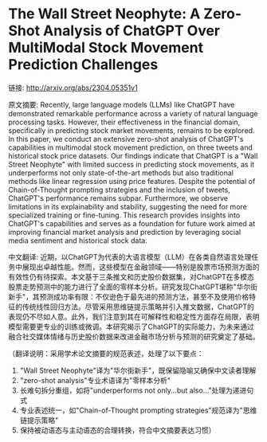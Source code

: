 # The Wall Street Neophyte: A Zero-Shot Analysis of ChatGPT Over MultiModal Stock Movement Prediction Challenges

链接: http://arxiv.org/abs/2304.05351v1

原文摘要:
Recently, large language models (LLMs) like ChatGPT have demonstrated
remarkable performance across a variety of natural language processing tasks.
However, their effectiveness in the financial domain, specifically in
predicting stock market movements, remains to be explored. In this paper, we
conduct an extensive zero-shot analysis of ChatGPT's capabilities in multimodal
stock movement prediction, on three tweets and historical stock price datasets.
Our findings indicate that ChatGPT is a "Wall Street Neophyte" with limited
success in predicting stock movements, as it underperforms not only
state-of-the-art methods but also traditional methods like linear regression
using price features. Despite the potential of Chain-of-Thought prompting
strategies and the inclusion of tweets, ChatGPT's performance remains subpar.
Furthermore, we observe limitations in its explainability and stability,
suggesting the need for more specialized training or fine-tuning. This research
provides insights into ChatGPT's capabilities and serves as a foundation for
future work aimed at improving financial market analysis and prediction by
leveraging social media sentiment and historical stock data.

中文翻译:
近期，以ChatGPT为代表的大语言模型（LLM）在各类自然语言处理任务中展现出卓越性能。然而，这些模型在金融领域——特别是股票市场预测方面的有效性仍有待探索。本文基于三条推文和历史股价数据集，对ChatGPT在多模态股票走势预测中的能力进行了全面的零样本分析。研究发现ChatGPT堪称"华尔街新手"，其预测成功率有限：不仅逊色于最先进的预测方法，甚至不及使用价格特征的传统线性回归方法。尽管采用思维链提示策略并引入推文数据，ChatGPT的表现仍不尽如人意。此外，我们注意到其在可解释性和稳定性方面存在局限，表明模型需要更专业的训练或微调。本研究揭示了ChatGPT的实际能力，为未来通过融合社交媒体情绪与历史股价数据来改进金融市场分析与预测的研究奠定了基础。

（翻译说明：采用学术论文摘要的规范表述，处理了以下要点：
1. "Wall Street Neophyte"译为"华尔街新手"，既保留隐喻又确保中文读者理解
2. "zero-shot analysis"专业术语译为"零样本分析"
3. 长难句拆分重组，如将"underperforms not only...but also..."处理为递进句式
4. 专业表述统一，如"Chain-of-Thought prompting strategies"规范译为"思维链提示策略"
5. 保持被动语态与主动语态的合理转换，符合中文摘要表达习惯）

